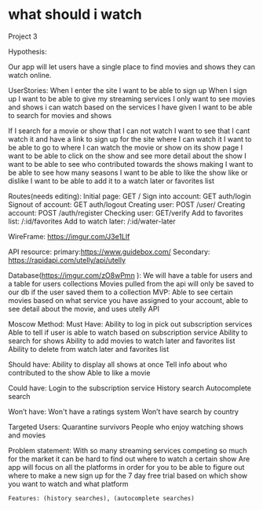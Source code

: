 # what should i watch
Project 3

Hypothesis: 


Our app will let users have a single place to find movies and shows they can watch online.


UserStories:
When I enter the site I want to be able to sign up
When I sign up I want to be able to give my streaming services
	     I only want to see movies and shows i can watch based on 
the services I have given
   I want to be able to search for movies and shows
   
If I search for a movie or show that I can not watch I want to see that I cant watch it and have a link to sign up for the site where I can watch it
      I want to be able to go to where I can watch the movie or show on its show page
I want to be able to click on the show and see more detail about the show
I want to be able to see who contributed towards the shows making
I want to be able to see how many seasons
I want to be able to like the show like or dislike
I want to be able to add it to a watch later or favorites list


Routes(needs editing):
    Initial page: GET /
Sign into account: GET auth/login
Signout of account: GET auth/logout
Creating user: POST /user/
Creating account: POST /auth/register
Checking user: GET/verify
 Add to favorites list: /:id/favorites
Add to watch later: /:id/water-later
		



WireFrame:
 https://imgur.com/J3e1Llf    




API resource:
primary:https://www.guidebox.com/
Secondary: https://rapidapi.com/utelly/api/utelly 
	

Database(https://imgur.com/zO8wPmn ):
 We will have a table for users and a table for users collections
Movies pulled from the api will only be saved to our db if the user saved them to a collection
MVP:
Able to see certain movies based on what service you have assigned to your account, able to see detail about the movie, and uses utelly API


Moscow Method:
Must Have:
Ability to log in pick out subscription services
Able to tell if user is able to watch based on subscription service 
Ability to search for shows
Ability to add movies  to watch later and favorites list
Ability to delete from watch later and favorites list

Should have:
Ability to display all shows at once 
Tell info about who contributed to the show
Able to like a movie

Could have:
Login to the subscription service 
History search
Autocomplete search

Won’t have:
Won't have a ratings system
Won’t have search by country 

Targeted Users:
Quarantine survivors
People who enjoy watching shows and movies

Problem statement: 
With so many streaming services competing so much for the market it can be hard to find out where to watch a certain show
Are app will focus on all the platforms in order for you to be able to figure out where to make a new sign up for the 7 day free trial based on which show you want to watch and what platform


	

	
	Features: (history searches), (autocomplete searches)

	

 


